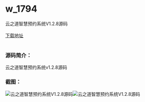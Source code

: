 # w_1794
云之道智慧预约系统V1.2.8源码
<br/></br>
[下载地址](https://www.uuid2.com/1794.html "下载地址")
<br/></br>
<h3>源码简介：</h3>
<p>云之道智慧预约系统v1.2.8源码<p>
<h3>截图：</h3>
<img src="https://www.uuid2.com/wp-content/uploads/img/202111/b0e9f8a651.png" alt="云之道智慧预约系统V1.2.8源码"><img src="https://www.uuid2.com/wp-content/uploads/img/202111/c284be0597.png" alt="云之道智慧预约系统V1.2.8源码">
